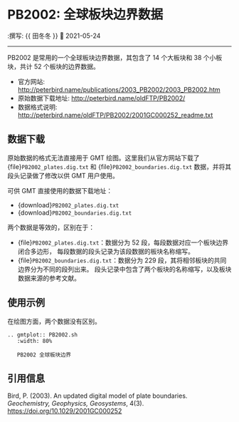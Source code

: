 # PB2002: 全球板块边界数据

:撰写: {{ 田冬冬 }}
:date: 2021-05-24

---

PB2002 是常用的一个全球板块边界数据，其包含了 14 个大板块和 38 个小板块，共计
52 个板块的边界数据。

- 官方网站: <http://peterbird.name/publications/2003_PB2002/2003_PB2002.htm>
- 原始数据下载地址: <http://peterbird.name/oldFTP/PB2002/>
- 数据格式说明: <http://peterbird.name/oldFTP/PB2002/2001GC000252_readme.txt>

## 数据下载

原始数据的格式无法直接用于 GMT 绘图。这里我们从官方网站下载了 {file}`PB2002_plates.dig.txt`
和 {file}`PB2002_boundaries.dig.txt` 数据，并将其段头记录做了修改以供 GMT 用户使用。

可供 GMT 直接使用的数据下载地址：

- {download}`PB2002_plates.dig.txt`
- {download}`PB2002_boundaries.dig.txt`

两个数据是等效的，区别在于：

- {file}`PB2002_plates.dig.txt`：数据分为 52 段，每段数据对应一个板块边界闭合多边形，
  每段数据的段头记录为该段数据的板块名称缩写。
- {file}`PB2002_boundaries.dig.txt`：数据分为 229 段，其将相邻板块的共同边界分为不同的段列出来。
  段头记录中包含了两个板块的名称缩写，以及板块数据来源的参考文献。

## 使用示例

在绘图方面，两个数据没有区别。

```{eval-rst}
.. gmtplot:: PB2002.sh
   :width: 80%

   PB2002 全球板块边界
```

## 引用信息

Bird, P. (2003). An updated digital model of plate boundaries.
*Geochemistry, Geophysics, Geosystems*, 4(3).
<https://doi.org/10.1029/2001GC000252>

